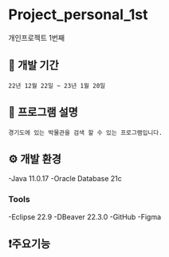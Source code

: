 # Project_personal_1st
개인프로젝트 1번째

## :calendar: 개발 기간
	22년 12월 22일 ~ 23년 1월 20일

## :pushpin: 프로그램 설명
	경기도에 있는 박물관을 검색 할 수 있는 프로그램입니다. 
	
## ⚙️ 개발 환경
-Java 11.0.17
-Oracle Database 21c

### Tools
-Eclipse 22.9
-DBeaver 22.3.0
-GitHub
-Figma

## :exclamation:주요기능


## 

